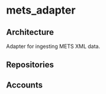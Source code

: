 # mets_adapter

## Architecture

Adapter for ingesting METS XML data.

## Repositories

## Accounts
